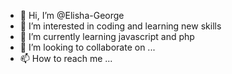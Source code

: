 - 👋 Hi, I’m @Elisha-George
- 👀 I’m interested in coding and learning new skills
- 🌱 I’m currently learning javascript and php
- 💞️ I’m looking to collaborate on ...
- 📫 How to reach me ...

<!---
Elisha-George/Elisha-George is a ✨ special ✨ repository because its `README.md` (this file) appears on your GitHub profile.
You can click the Preview link to take a look at your changes.
--->
